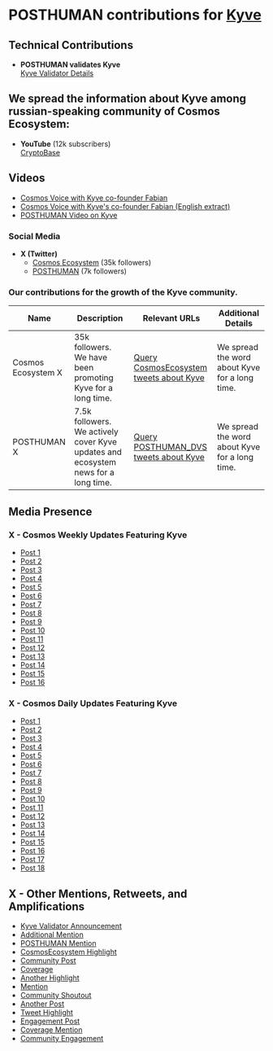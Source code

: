 
# POSTHUMAN contributions for [Kyve](https://www.kyve.network/)

## Technical Contributions
- **POSTHUMAN validates Kyve**  
  [Kyve Validator Details](https://wallet.keplr.app/chains/kyve?modal=validator&chain=kyve-1&validator_address=kyvevaloper16hnse4c852xg4vxjnqhx648e02z32n72l66nv7)
  
## We spread the information about Kyve among russian-speaking community of Cosmos Ecosystem:
- **YouTube** (12k subscribers)  
  [CryptoBase](https://www.youtube.com/@CRYPTOBASED)

## Videos  
- [Cosmos Voice with Kyve co-founder Fabian](https://youtu.be/oyKvR9tE5k4)  
- [Cosmos Voice with Kyve's co-founder Fabian (English extract)](https://www.youtube.com/watch?v=ssRCSVV3Ts4&ab_channel=POSTHUMAN)  
- [POSTHUMAN Video on Kyve](https://x.com/POSTHUMAN_DVS/status/1783195443100323883)  

### Social Media
- **X (Twitter)**  
  - [Cosmos Ecosystem](https://x.com/CosmosEcosystem) (35k followers)  
  - [POSTHUMAN](https://x.com/POSTHUMAN_DVS) (7k followers)

### Our contributions for the growth of the Kyve community.

| Name               | Description                                              | Relevant URLs                                                                                      | Additional Details                                          |
|--------------------|-----------------------------------------------------------|---------------------------------------------------------------------------------------------------|--------------------------------------------------------------|
| Cosmos Ecosystem X | 35k followers. We have been promoting Kyve for a long time. | [Query CosmosEcosystem tweets about Kyve](https://x.com/search?q=from%3ACosmosEcosystem%20KYVENetwork&src=typed_query&f=live) | We spread the word about Kyve for a long time. |
| POSTHUMAN X        | 7.5k followers. We actively cover Kyve updates and ecosystem news for a long time. | [Query POSTHUMAN_DVS tweets about Kyve](https://x.com/search?q=from%3APOSTHUMAN_DVS%20KYVENetwork&src=typed_query&f=live) | We spread the word about Kyve for a long time. | 
## Media Presence  

### X - Cosmos Weekly Updates Featuring Kyve  
- [Post 1](https://x.com/CosmosEcosystem/status/1860323731039518840)  
- [Post 2](https://x.com/CosmosEcosystem/status/1748371801359458566)  
- [Post 3](https://x.com/CosmosEcosystem/status/1703427555900993960)  
- [Post 4](https://x.com/CosmosEcosystem/status/1697626266298450206)  
- [Post 5](https://x.com/CosmosEcosystem/status/1657019066618445826)  
- [Post 6](https://x.com/CosmosEcosystem/status/1646971359866638352)  
- [Post 7](https://x.com/CosmosEcosystem/status/1636784598976991232)  
- [Post 8](https://x.com/CosmosEcosystem/status/1636784594371620864)
- [Post 9](https://x.com/CosmosEcosystem/status/1636784598976991232)
- [Post 10](https://x.com/CosmosEcosystem/status/1646971359866638352)
- [Post 11](https://x.com/CosmosEcosystem/status/1697626266298450206)
- [Post 12](https://x.com/CosmosEcosystem/status/1703427555900993960)
- [Post 13](https://x.com/CosmosEcosystem/status/1748371801359458566)
- [Post 14](https://x.com/CosmosEcosystem/status/1860323731039518840)
- [Post 15](https://x.com/CosmosEcosystem/status/1906042880717672919)
- [Post 16](https://x.com/CosmosEcosystem/status/1931384285988372692)

### X - Cosmos Daily Updates Featuring Kyve  
- [Post 1](https://x.com/CosmosEcosystem/status/1878485479697310058)  
- [Post 2](https://x.com/CosmosEcosystem/status/1859488097311903959)  
- [Post 3](https://x.com/CosmosEcosystem/status/1858758752343666811)  
- [Post 4](https://x.com/CosmosEcosystem/status/1831682850061742585)  
- [Post 5](https://x.com/CosmosEcosystem/status/1820797045164446097)  
- [Post 6](https://x.com/CosmosEcosystem/status/1820797045134758359)  
- [Post 7](https://x.com/CosmosEcosystem/status/1635954204727562243)  
- [Post 8](https://x.com/CosmosEcosystem/status/1657019066618445826)
- [Post 9](https://x.com/CosmosEcosystem/status/1820797045164446097)
- [Post 10](https://x.com/CosmosEcosystem/status/1831682850061742585)
- [Post 11](https://x.com/CosmosEcosystem/status/1858758752343666811)
- [Post 12](https://x.com/CosmosEcosystem/status/1859488097311903959)
- [Post 13](https://x.com/CosmosEcosystem/status/1878485479697310058)
- [Post 14](https://x.com/CosmosEcosystem/status/1904463186239111431)
- [Post 15](https://x.com/CosmosEcosystem/status/1908918780652306437)
- [Post 16](https://x.com/CosmosEcosystem/status/1910631558794666036)
- [Post 17](https://x.com/CosmosEcosystem/status/1927398792304755179)
- [Post 18](https://x.com/CosmosEcosystem/status/1930201615514136928)

## X - Other Mentions, Retweets, and Amplifications  
- [Kyve Validator Announcement](https://x.com/POSTHUMAN_DVS/status/1635959170024480769)  
- [Additional Mention](https://x.com/CosmosEcosystem/status/1874483881401082202)  
- [POSTHUMAN Mention](https://x.com/POSTHUMAN_DVS/status/1877050295609438525)  
- [CosmosEcosystem Highlight](https://x.com/CosmosEcosystem/status/1878485483996451036)  
- [Community Post](https://x.com/CosmosEcosystem/status/1877796394607448137)  
- [Coverage](https://x.com/CosmosEcosystem/status/1862509942634152166)  
- [Another Highlight](https://x.com/CosmosEcosystem/status/1861727679495438371)  
- [Mention](https://x.com/CosmosEcosystem/status/1859488112499446091)  
- [Community Shoutout](https://x.com/CosmosEcosystem/status/1859292569504559608)  
- [Another Post](https://x.com/CosmosEcosystem/status/1858758764351905931)  
- [Tweet Highlight](https://x.com/CosmosEcosystem/status/1831682887693038013)  
- [Engagement Post](https://x.com/POSTHUMAN_DVS/status/1792108646714986909)  
- [Coverage Mention](https://x.com/CosmosEcosystem/status/1650541163626082316)  
- [Community Engagement](https://x.com/POSTHUMAN_DVS/status/1641091388115947521)  


